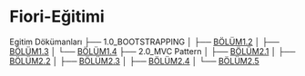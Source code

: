 # Fiori-Eğitimi


Egitim Dökümanları
├── 1.0_BOOTSTRAPPING
│   ├── [BÖLÜM1.2](Egitim%20Dökümanları/1.0_BOOTSTRAPPING/BÖLÜM1.2%20.md)
│   ├── [BÖLÜM1.3](Egitim%20Dökümanları/1.0_BOOTSTRAPPING/BÖLÜM1.3%20.md)
│   └── [BÖLÜM1.4](Egitim%20Dökümanları/1.0_BOOTSTRAPPING/BÖLÜM1.4%20.md)
├── 2.0_MVC Pattern
│   ├── [BÖLÜM2.1](Egitim%20Dökümanları/2.0_MVC%20Pattern/BÖLÜM2.1%20.md)
│   ├── [BÖLÜM2.2](Egitim%20Dökümanları/2.0_MVC%20Pattern/BÖLÜM2.2%20.md)
│   ├── [BÖLÜM2.3](Egitim%20Dökümanları/2.0_MVC%20Pattern/BÖLÜM2.3%20.md)
│   ├── [BÖLÜM2.4](Egitim%20Dökümanları/2.0_MVC%20Pattern/BÖLÜM2.4%20.md)
│   └── [BÖLÜM2.5](Egitim%20Dökümanları/2.0_MVC%20Pattern/BÖLÜM2.5%20.md)

